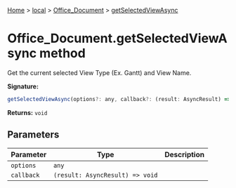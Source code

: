 [Home](./index) &gt; [local](local.md) &gt; [Office\_Document](local.office_document.md) &gt; [getSelectedViewAsync](local.office_document.getselectedviewasync.md)

# Office\_Document.getSelectedViewAsync method

Get the current selected View Type (Ex. Gantt) and View Name.

**Signature:**
```javascript
getSelectedViewAsync(options?: any, callback?: (result: AsyncResult) => void): void;
```
**Returns:** `void`

## Parameters

|  Parameter | Type | Description |
|  --- | --- | --- |
|  `options` | `any` |  |
|  `callback` | `(result: AsyncResult) => void` |  |

